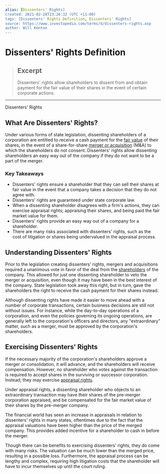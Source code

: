 ```yaml
---
alias: [Dissenters' Rights]
created: 2021-02-28T23:26:32 (UTC +11:00)
tags: [Dissenters' Rights Definition, Dissenters' Rights]
source: https://www.investopedia.com/terms/d/dissenters-rights.asp
author: Will Kenton
---
```


# Dissenters' Rights Definition

> ## Excerpt
> Dissenters' rights allow shareholders to dissent from and obtain payment for the fair value of their shares in the event of certain corporate actions.

---

Dissenters' Rights
## What Are Dissenters' Rights?

Under various forms of state legislation, dissenting shareholders of a corporation are entitled to receive a cash payment for the [fair value](https://www.investopedia.com/terms/f/fairvalue.asp) of their shares, in the event of a share-for-share [merger or acquisition](https://www.investopedia.com/terms/m/mergersandacquisitions.asp) (M&A) to which the shareholders do not consent. Dissenters' rights allow dissenting shareholders an easy way out of the company if they do not want to be a part of the merger.

### Key Takeaways

-   Dissenters' rights ensure a shareholder that they can sell their shares at fair value in the event that a company takes a decision that they do not agree with.
-   Dissenters' rights are guaranteed under state corporate law.
-   When a dissenting shareholder disagrees with a firm's actions, they can exercise appraisal rights; appraising their shares, and being paid the fair market value for them.
-   Dissenters' rights provide an easy way out of a company for a shareholder.
-   There are many risks associated with dissenters' rights, such as the cost of litigation or shares being undervalued in the appraisal process.

## Understanding Dissenters' Rights

Prior to the legislation creating dissenters' rights, mergers and acquisitions required a unanimous vote in favor of the deal from the [shareholders](https://www.investopedia.com/terms/s/shareholder.asp) of the company. This allowed for just one dissenting shareholder to veto the merger or acquisition, even though it may have been in the best interest of the company. State legislation took away this right, but in turn, gave the shareholders the right to receive the cash payment for their shares instead.

Although dissenting rights have made it easier to move ahead with a number of corporate transactions, certain business decisions are still not without issues. For instance, while the day-to-day operations of a corporation, and even the policies governing its ongoing operations, are generally left to the corporation's officers and directors, any "extraordinary" matter, such as a merger, must be approved by the corporation's shareholders.

## Exercising Dissenters' Rights

If the necessary majority of the corporation's shareholders approve a merger or consolidation, it will advance, and the shareholders will receive compensation. However, no shareholder who votes against the transaction is required to accept shares in the surviving or successor corporation. Instead, they may exercise [appraisal rights](https://www.investopedia.com/terms/a/appraisalright.asp).

Under appraisal rights, a dissenting shareholder who objects to an extraordinary transaction may have their shares of the pre-merger corporation appraised, and be compensated for the fair market value of their shares by the pre-merger company.

The financial world has seen an increase in appraisals in relation to dissenters' rights in many states, oftentimes due to the fact that the appraisal valuations have been higher than the price of the merged company. This provides added incentive for a shareholder to cash in before the merger.

Though there can be benefits to exercising dissenters' rights, they do come with many risks. The valuation can be much lower than the merged price, resulting in a possible loss. Furthermore, the appraisal process can be lengthy and complex, requiring high litigation costs that the shareholder will have to incur themselves up until the court ruling.
